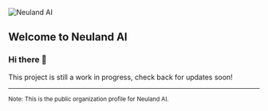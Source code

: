 ![Neuland AI]()

## Welcome to Neuland AI

### Hi there 👋

This project is still a work in progress, check back for updates soon!

---

<sub>Note: This is the public organization profile for Neuland AI.</sub>
